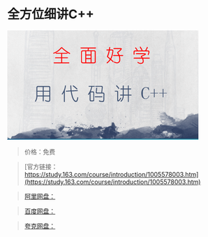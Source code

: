 # 全方位细讲C++

![img](../../../assets/study163/free/b5f5b8e8-262e-411e-bd75-7fd91a47ba5d.PNG)

> 价格：免费

> [官方链接：https://study.163.com/course/introduction/1005578003.htm](https://study.163.com/course/introduction/1005578003.htm)

> [阿里网盘：]()

> [百度网盘：]()

> [夸克网盘：]()
